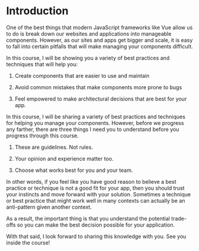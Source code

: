 # Introduction

One of the best things that modern JavaScript frameworks like Vue allow us to do is break down our websites and applications into manageable components. However, as our sites and apps get bigger and scale, it is easy to fall into certain pitfalls that will make managing your components difficult.

In this course, I will be showing you a variety of best practices and techniques that will help you:

1. Create components that are easier to use and maintain

2. Avoid common mistakes that make components more prone to bugs

3. Feel empowered to make architectural decisions that are best for your app.


In this course, I will be sharing a variety of best practices and techniques for helping you manage your components. However, before we progress any farther, there are three things I need you to understand before you progress through this course.

1. These are guidelines. Not rules.

2. Your opinion and experience matter too.

3. Choose what works best for you and your team.


In other words, if you feel like you have good reason to believe a best practice or technique is not a good fit for your app, then you should trust your instincts and move forward with your solution. Sometimes a technique or best practice that might work well in many contexts can actually be an anti-pattern given another context.

As a result, the important thing is that you understand the potential trade-offs so you can make the best decision possible for your application.

With that said, I look forward to sharing this knowledge with you. See you inside the course!